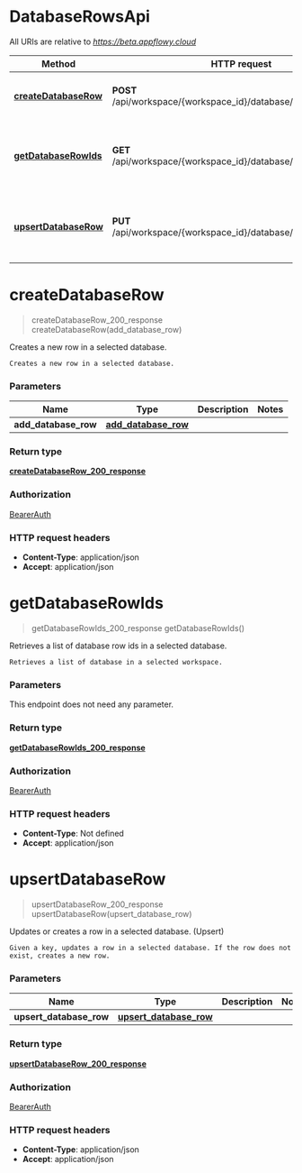 # DatabaseRowsApi

All URIs are relative to *https://beta.appflowy.cloud*

| Method | HTTP request | Description |
|------------- | ------------- | -------------|
| [**createDatabaseRow**](DatabaseRowsApi.md#createDatabaseRow) | **POST** /api/workspace/{workspace_id}/database/{database_id}/row | Creates a new row in a selected database. |
| [**getDatabaseRowIds**](DatabaseRowsApi.md#getDatabaseRowIds) | **GET** /api/workspace/{workspace_id}/database/{database_id}/row | Retrieves a list of database row ids in a selected database. |
| [**upsertDatabaseRow**](DatabaseRowsApi.md#upsertDatabaseRow) | **PUT** /api/workspace/{workspace_id}/database/{database_id}/row | Updates or creates a row in a selected database. (Upsert) |


<a name="createDatabaseRow"></a>
# **createDatabaseRow**
> createDatabaseRow_200_response createDatabaseRow(add\_database\_row)

Creates a new row in a selected database.

    Creates a new row in a selected database. 

### Parameters

|Name | Type | Description  | Notes |
|------------- | ------------- | ------------- | -------------|
| **add\_database\_row** | [**add_database_row**](../Models/add_database_row.md)|  | |

### Return type

[**createDatabaseRow_200_response**](../Models/createDatabaseRow_200_response.md)

### Authorization

[BearerAuth](../README.md#BearerAuth)

### HTTP request headers

- **Content-Type**: application/json
- **Accept**: application/json

<a name="getDatabaseRowIds"></a>
# **getDatabaseRowIds**
> getDatabaseRowIds_200_response getDatabaseRowIds()

Retrieves a list of database row ids in a selected database.

    Retrieves a list of database in a selected workspace. 

### Parameters
This endpoint does not need any parameter.

### Return type

[**getDatabaseRowIds_200_response**](../Models/getDatabaseRowIds_200_response.md)

### Authorization

[BearerAuth](../README.md#BearerAuth)

### HTTP request headers

- **Content-Type**: Not defined
- **Accept**: application/json

<a name="upsertDatabaseRow"></a>
# **upsertDatabaseRow**
> upsertDatabaseRow_200_response upsertDatabaseRow(upsert\_database\_row)

Updates or creates a row in a selected database. (Upsert)

    Given a key, updates a row in a selected database. If the row does not exist, creates a new row. 

### Parameters

|Name | Type | Description  | Notes |
|------------- | ------------- | ------------- | -------------|
| **upsert\_database\_row** | [**upsert_database_row**](../Models/upsert_database_row.md)|  | |

### Return type

[**upsertDatabaseRow_200_response**](../Models/upsertDatabaseRow_200_response.md)

### Authorization

[BearerAuth](../README.md#BearerAuth)

### HTTP request headers

- **Content-Type**: application/json
- **Accept**: application/json

